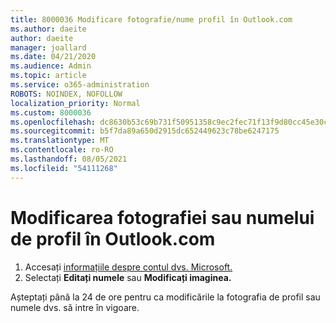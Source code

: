 ```yaml
---
title: 8000036 Modificare fotografie/nume profil în Outlook.com
ms.author: daeite
author: daeite
manager: joallard
ms.date: 04/21/2020
ms.audience: Admin
ms.topic: article
ms.service: o365-administration
ROBOTS: NOINDEX, NOFOLLOW
localization_priority: Normal
ms.custom: 8000036
ms.openlocfilehash: dc8630b53c69b731f50951358c9ec2fec71f13f9d80cc45e30c5741c2a10de56
ms.sourcegitcommit: b5f7da89a650d2915dc652449623c78be6247175
ms.translationtype: MT
ms.contentlocale: ro-RO
ms.lasthandoff: 08/05/2021
ms.locfileid: "54111268"
---
```

# <a name="change-my-profile-picture-or-name-in-outlookcom"></a>Modificarea fotografiei sau numelui de profil în Outlook.com

1. Accesați [informațiile despre contul dvs. Microsoft.](https://go.microsoft.com/fwlink/p/?linkid=860841)
1. Selectați **Editați numele** sau **Modificați imaginea.**

Așteptați până la 24 de ore pentru ca modificările la fotografia de profil sau numele dvs. să intre în vigoare.